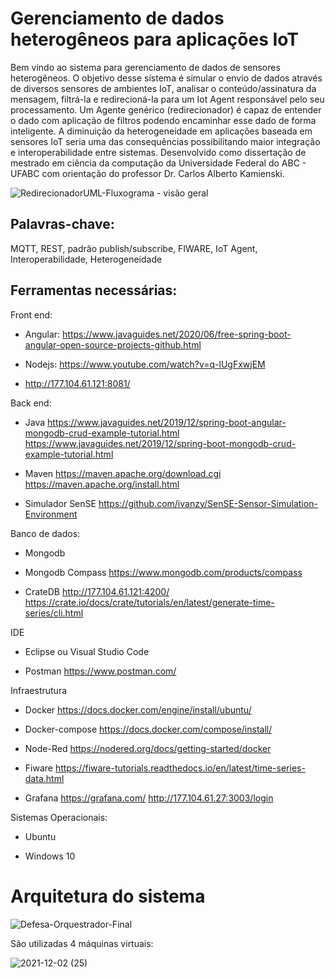 # Gerenciamento de dados heterogêneos para aplicações IoT

   Bem vindo ao sistema para gerenciamento de dados de sensores heterogêneos. O objetivo desse sistema é simular o envio de dados através de diversos sensores de ambientes IoT, analisar o conteúdo/assinatura da mensagem, filtrá-la e redirecioná-la para um Iot Agent responsável pelo seu processamento. Um Agente genérico (redirecionador) é capaz de entender o dado com aplicação de filtros podendo encaminhar esse dado de forma inteligente. A diminuição da heterogeneidade em aplicações baseada em sensores IoT seria uma das consequências possibilitando maior integração e interoperabilidade entre sistemas. Desenvolvido como dissertação de mestrado em ciência da computação da Universidade Federal do ABC - UFABC com orientação do professor Dr. Carlos Alberto Kamienski.

![RedirecionadorUML-Fluxograma - visão geral](https://user-images.githubusercontent.com/9336800/130318257-c049071a-a01c-427f-8f97-8fb306f4c0bb.jpg)

## Palavras-chave: 
MQTT, REST, padrão publish/subscribe, FIWARE, IoT Agent, Interoperabilidade, Heterogeneidade

## Ferramentas necessárias:

Front end: 

* Angular: https://www.javaguides.net/2020/06/free-spring-boot-angular-open-source-projects-github.html

* Nodejs: https://www.youtube.com/watch?v=q-lUgFxwjEM
* http://177.104.61.121:8081/

Back end:

* Java
https://www.javaguides.net/2019/12/spring-boot-angular-mongodb-crud-example-tutorial.html
https://www.javaguides.net/2019/12/spring-boot-mongodb-crud-example-tutorial.html

* Maven
https://maven.apache.org/download.cgi
https://maven.apache.org/install.html

* Simulador SenSE
https://github.com/ivanzy/SenSE-Sensor-Simulation-Environment

Banco de dados:

* Mongodb

* Mongodb Compass
https://www.mongodb.com/products/compass

* CrateDB
http://177.104.61.121:4200/
https://crate.io/docs/crate/tutorials/en/latest/generate-time-series/cli.html

IDE

* Eclipse ou Visual Studio Code

* Postman
https://www.postman.com/


Infraestrutura

* Docker
https://docs.docker.com/engine/install/ubuntu/

* Docker-compose
https://docs.docker.com/compose/install/

* Node-Red
https://nodered.org/docs/getting-started/docker

* Fiware
https://fiware-tutorials.readthedocs.io/en/latest/time-series-data.html

* Grafana
https://grafana.com/
http://177.104.61.27:3003/login

Sistemas Operacionais:

* Ubuntu

* Windows 10


# Arquitetura do sistema

![Defesa-Orquestrador-Final](https://user-images.githubusercontent.com/9336800/144475325-5d51fa09-592b-4647-9f77-f879e7f5d108.jpg)


São utilizadas 4 máquinas virtuais:

![2021-12-02 (25)](https://user-images.githubusercontent.com/9336800/144474057-1c936918-f8dd-455f-8576-7152fce4a203.png)

